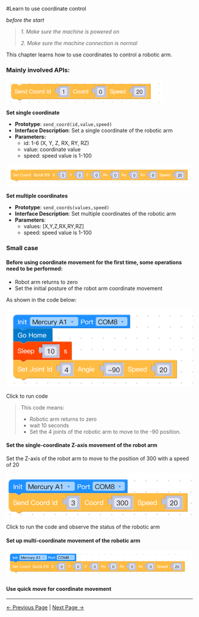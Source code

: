 #Learn to use coordinate control

*before the start*

> *1. Make sure the machine is powered on*
>
> *2. Make sure the machine connection is normal*



This chapter learns how to use coordinates to control a robotic arm.



### Mainly involved APIs:

<img src="..\..\..\..\resources\5-BasicApplication\5.2-ApplicationUse\5.2.1-mystudio\1-myblockly\images\useCoords\send_coord.png" />

**Set single coordinate**

- **Prototype**: `send_coord(id,value,speed)`
- **Interface Description**: Set a single coordinate of the robotic arm
- **Parameters:**
   - id: 1-6 (X, Y, Z, RX, RY, RZ)
   - value: coordinate value
   - speed: speed value is 1-100





<img src="..\..\..\..\resources\5-BasicApplication\5.2-ApplicationUse\5.2.1-mystudio\1-myblockly\images\useCoords\send_coords.png" />

**Set multiple coordinates**

- **Prototype**: `send_coords(values,speed)`
- **Interface Description**: Set multiple coordinates of the robotic arm
- **Parameters**:
   - values: [X,Y,Z,RX,RY,RZ]
   - speed: speed value is 1-100





### Small case

#### Before using coordinate movement for the first time, some operations need to be performed:

- Robot arm returns to zero
- Set the initial posture of the robot arm coordinate movement

As shown in the code below:

<img src="..\..\..\..\resources\5-BasicApplication\5.2-ApplicationUse\5.2.1-mystudio\1-myblockly\images\useCoords\init_position.png" />

Click to run code

>This code means:
>
>- Robotic arm returns to zero
>- wait 10 seconds
>- Set the 4 joints of the robotic arm to move to the -90 position.





#### Set the single-coordinate Z-axis movement of the robot arm

Set the Z-axis of the robot arm to move to the position of 300 with a speed of 20

<img src="..\..\..\..\resources\5-BasicApplication\5.2-ApplicationUse\5.2.1-mystudio\1-myblockly\images\useCoords\z_move.png" />

Click to run the code and observe the status of the robotic arm







#### Set up multi-coordinate movement of the robotic arm

<img src="..\..\..\..\resources\5-BasicApplication\5.2-ApplicationUse\5.2.1-mystudio\1-myblockly\images\useCoords\coords_move.png" />





#### Use quick move for coordinate movement






---

[← Previous Page](./5-quickMove.md) | [Next Page →](./7-chatGPT.md)
